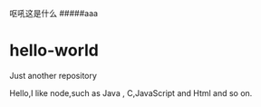 呕吼这是什么
#####aaa

# hello-world
Just another repository

Hello,I like node,such as Java , C,JavaScript and Html and so on.
